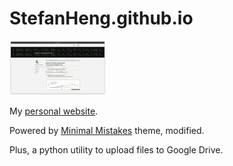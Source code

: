 # StefanHeng.github.io

<img
  src="https://raw.githubusercontent.com/StefanHeng/StefanHeng.github.io/master/assets/demo/demo%2C%2009.08.21.png"
  style="zoom:15%;" />

My [personal website](https://stefanheng.github.io).

Powered by [Minimal Mistakes](https://mademistakes.com/work/minimal-mistakes-jekyll-theme/) theme, modified.

Plus, a python utility to upload files to Google Drive.

